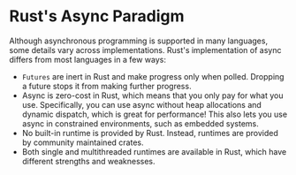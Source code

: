 # Rust's Async Paradigm

Although asynchronous programming is supported in many languages, some details vary across implementations.
Rust's implementation of async differs from most languages in a few ways:

* `Futures` are inert in Rust and make progress only when polled.
Dropping a future stops it from making further progress.
* Async is zero-cost in Rust, which means that you only pay for what you use.
Specifically, you can use async without heap allocations and dynamic dispatch, which is great for performance!
This also lets you use async in constrained environments, such as embedded systems.
* No built-in runtime is provided by Rust.
Instead, runtimes are provided by community maintained crates.
* Both single and multithreaded runtimes are available in Rust, which have different strengths and weaknesses.
